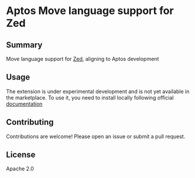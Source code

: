 # Aptos Move language support for Zed

## Summary
Move language support for [Zed](https://zed.dev), aligning to Aptos development

## Usage
The extension is under experimental development and is not yet available in the marketplace. To use it, you need to install locally following official [documentation](https://zed.dev/docs/extensions/developing-extensions#developing-an-extension-locally)

## Contributing
Contributions are welcome! Please open an issue or submit a pull request.

## License
Apache 2.0
